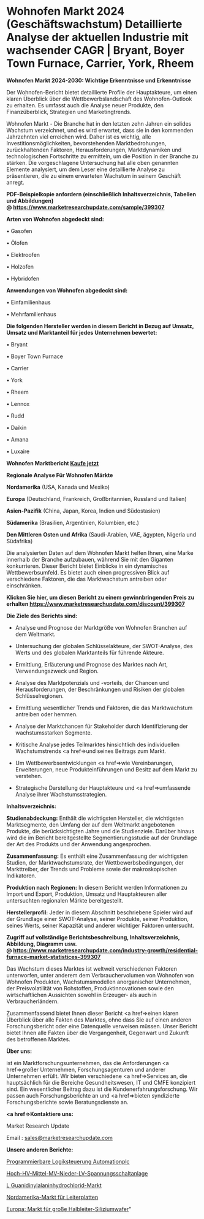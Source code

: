 # Wohnofen Markt 2024 (Geschäftswachstum) Detaillierte Analyse der aktuellen Industrie mit wachsender CAGR | Bryant, Boyer Town Furnace, Carrier, York, Rheem

<strong>Wohnofen Markt 2024-2030: Wichtige Erkenntnisse und Erkenntnisse</strong>

Der Wohnofen-Bericht bietet detaillierte Profile der Hauptakteure, um einen klaren Überblick über die Wettbewerbslandschaft des Wohnofen-Outlook zu erhalten. Es umfasst auch die Analyse neuer Produkte, den Finanzüberblick, Strategien und Marketingtrends.

Wohnofen Markt - Die Branche hat in den letzten zehn Jahren ein solides Wachstum verzeichnet, und es wird erwartet, dass sie in den kommenden Jahrzehnten viel erreichen wird. Daher ist es wichtig, alle Investitionsmöglichkeiten, bevorstehenden Marktbedrohungen, zurückhaltenden Faktoren, Herausforderungen, Marktdynamiken und technologischen Fortschritte zu ermitteln, um die Position in der Branche zu stärken. Die vorgeschlagene Untersuchung hat alle oben genannten Elemente analysiert, um dem Leser eine detaillierte Analyse zu präsentieren, die zu einem erwarteten Wachstum in seinem Geschäft anregt.

<strong><b>PDF-Beispielkopie anfordern (einschließlich Inhaltsverzeichnis, Tabellen und Abbildungen) @ </b></strong><strong><a href=https://www.marketresearchupdate.com/sample/399307><strong>https://www.marketresearchupdate.com/sample/399307</u></a></strong></strong>

<strong>Arten von Wohnofen abgedeckt sind:</strong>

• Gasofen

• Ölofen

• Elektroofen

• Holzofen

• Hybridofen

<strong>Anwendungen von Wohnofen abgedeckt sind:</strong>

• Einfamilienhaus

• Mehrfamilienhaus

<strong>Die folgenden Hersteller werden in diesem Bericht in Bezug auf Umsatz, Umsatz und Marktanteil für jedes Unternehmen bewertet:</strong>

• Bryant

• Boyer Town Furnace

• Carrier

• York

• Rheem

• Lennox

• Rudd

• Daikin

• Amana

• Luxaire

<strong>Wohnofen Marktbericht <a href=https://www.marketresearchupdate.com/buynow/399307>Kaufe jetzt</a></strong>

<strong>Regionale Analyse Für Wohnofen Märkte</strong>

<strong>Nordamerika</strong> (USA, Kanada und Mexiko)

<strong>Europa</strong> (Deutschland, Frankreich, Großbritannien, Russland und Italien)

<strong>Asien-Pazifik</strong> (China, Japan, Korea, Indien und Südostasien)

<strong>Südamerika</strong> (Brasilien, Argentinien, Kolumbien, etc.)

<strong>Den Mittleren</strong> <strong>Osten und Afrika</strong> (Saudi-Arabien, VAE, ägypten, Nigeria und Südafrika)

Die analysierten Daten auf dem Wohnofen Markt helfen Ihnen, eine Marke innerhalb der Branche aufzubauen, während Sie mit den Giganten konkurrieren. Dieser Bericht bietet Einblicke in ein dynamisches Wettbewerbsumfeld. Es bietet auch einen progressiven Blick auf verschiedene Faktoren, die das Marktwachstum antreiben oder einschränken.

<strong>Klicken Sie hier, um diesen Bericht zu einem gewinnbringenden Preis zu erhalten
</strong><strong><a href=https://www.marketresearchupdate.com/discount/399307>https://www.marketresearchupdate.com/discount/399307</b></u></strong></a>

<strong>Die Ziele des Berichts sind:</strong>

- Analyse und Prognose der Marktgröße von Wohnofen Branchen auf dem Weltmarkt.

- Untersuchung der globalen Schlüsselakteure, der SWOT-Analyse, des Werts und des globalen Marktanteils für führende Akteure.

- Ermittlung, Erläuterung und Prognose des Marktes nach Art, Verwendungszweck und Region.

- Analyse des Marktpotenzials und -vorteils, der Chancen und Herausforderungen, der Beschränkungen und Risiken der globalen Schlüsselregionen.

- Ermittlung wesentlicher Trends und Faktoren, die das Marktwachstum antreiben oder hemmen.

- Analyse der Marktchancen für Stakeholder durch Identifizierung der wachstumsstarken Segmente.

- Kritische Analyse jedes Teilmarktes hinsichtlich des individuellen Wachstumstrends <a href=>und</a> seines Beitrags zum Markt.

- Um Wettbewerbsentwicklungen <a href=>wie</a> Vereinbarungen, Erweiterungen, neue Produkteinführungen und Besitz auf dem Markt zu verstehen.

- Strategische Darstellung der Hauptakteure und <a href=>umfas</a>sende Analyse ihrer Wachstumsstrategien.

<strong>Inhaltsverzeichnis:</strong>

<strong>Studienabdeckung:</strong> Enthält die wichtigsten Hersteller, die wichtigsten Marktsegmente, den Umfang der auf dem Weltmarkt angebotenen Produkte, die berücksichtigten Jahre und die Studienziele. Darüber hinaus wird die im Bericht bereitgestellte Segmentierungsstudie auf der Grundlage der Art des Produkts und der Anwendung angesprochen.

<strong>Zusammenfassung:</strong> Es enthält eine Zusammenfassung der wichtigsten Studien, der Marktwachstumsrate, der Wettbewerbsbedingungen, der Markttreiber, der Trends und Probleme sowie der makroskopischen Indikatoren.

<strong>Produktion nach Regionen:</strong> In diesem Bericht werden Informationen zu Import und Export, Produktion, Umsatz und Hauptakteuren aller untersuchten regionalen Märkte bereitgestellt.

<strong>Herstellerprofil:</strong> Jeder in diesem Abschnitt beschriebene Spieler wird auf der Grundlage einer SWOT-Analyse, seiner Produkte, seiner Produktion, seines Werts, seiner Kapazität und anderer wichtiger Faktoren untersucht.

<strong><b>Zugriff auf vollständige Berichtsbeschreibung, Inhaltsverzeichnis, Abbildung, Diagramm usw. @ </b></strong><strong><a href=https://www.marketresearchupdate.com/industry-growth/residential-furnace-market-statistices-399307>https://www.marketresearchupdate.com/industry-growth/residential-furnace-market-statistices-399307</a></strong>

Das Wachstum dieses Marktes ist weltweit verschiedenen Faktoren unterworfen, unter anderem dem Verbrauchervolumen von Wohnofen von Wohnofen Produkten, Wachstumsmodellen anorganischer Unternehmen, der Preisvolatilität von Rohstoffen, Produktinnovationen sowie den wirtschaftlichen Aussichten sowohl in Erzeuger- als auch in Verbraucherländern.

Zusammenfassend bietet Ihnen dieser Bericht <a href=>einen</a> klaren Überblick über alle Fakten des Marktes, ohne dass Sie auf einen anderen Forschungsbericht oder eine Datenquelle verweisen müssen. Unser Bericht bietet Ihnen alle Fakten über die Vergangenheit, Gegenwart und Zukunft des betroffenen Marktes.

<strong>Über uns:</strong>

 ist ein Marktforschungsunternehmen, das die Anforderungen <a href=>großer</a> Unternehmen, Forschungsagenturen und anderer Unternehmen erfüllt. Wir bieten verschiedene <a href=>Services</a> an, die hauptsächlich für die Bereiche Gesundheitswesen, IT und CMFE konzipiert sind. Ein wesentlicher Beitrag dazu ist die Kundenerfahrungsforschung. Wir passen auch Forschungsberichte an und <a href=>bieten</a> syndizierte Forschungsberichte sowie Beratungsdienste an.

<strong><a href=>Kontaktiere uns:</a></strong>

Market Research Update

Email : sales@marketresearchupdate.com

<strong>Unsere anderen Berichte:</strong>

<a href=https://www.linkedin.com/pulse/programmable-logic-controller-automationplc>Programmierbare Logiksteuerung Automationplc</a>

<a href=https://www.linkedin.com/pulse/high-hv-medium-mv-low-lv-voltage-switchgear>Hoch-HV-Mittel-MV-Nieder-LV-Spannungsschaltanlage</a>

<a href=https://www.linkedin.com/pulse/l-guanidinylalanine-hydrochloride-market-research>L Guanidinylalaninhydrochlorid-Markt</a>

<a href=https://www.linkedin.com/pulse/north-america-pcb-printed-circuit-board-market>Nordamerika-Markt für Leiterplatten</a>

<a href=https://www.linkedin.com/pulse/europe-semiconductor-large-silicon-wafer-market-upcoming>Europa: Markt für große Halbleiter-Siliziumwafer</a>"
